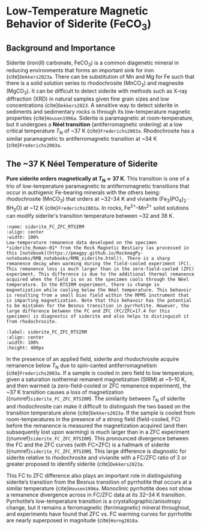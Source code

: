 # Low-Temperature Magnetic Behavior of Siderite (FeCO$_3$)

## Background and Importance  
Siderite (iron(II) carbonate, FeCO$_3$) is a common diagenetic mineral in reducing environments that forms an important sink for iron {cite}`Dekkers2023a`. There can be substitution of Mn and Mg for Fe such that there is a solid solution series to rhodochrosite (MnCO$_3$) and magnesite (MgCO$_3$). It can be difficult to detect siderite with methods such as X-ray diffraction (XRD) in natural samples given fine grain sizes and low concentrations {cite}`Dekkers2023`. A sensitive way to detect siderite in sediments and sedimentary rocks is through its low-temperature magnetic properties {cite}`Housen1996a`. Siderite is paramagnetic at room-temperature, but it undergoes a **Néel transition** (antiferromagnetic ordering) at a low critical temperature $T_\mathrm{N}$ of ~37 K {cite}`Frederichs2003a`. Rhodochrosite has a similar paramagnetic to antiferromagnetic transition at ~34 K {cite}`Frederichs2003a`.

## The ~37 K Néel Temperature of Siderite  
**Pure siderite orders magnetically at $T_\mathrm{N}\approx37$ K**. This transition is one of a trio of low-temperature paramagnetic to antiferromagnetic transitions that occur in authigenic Fe-bearing minerals with the others being: rhodochrosite (MnCO$_3$) that orders at ~32–34 K and vivianite (Fe$_3$(PO$_4$)$_2\cdot8$H$_2$O) at ~12 K {cite}`Frederichs2003a`. In rocks, Fe$^{2+}$–Mn$^{2+}$ solid solutions can modify siderite's transition temperature between ~32 and 38 K.

```{figure} ../images/siderite_Roman-01_MPMS.png
:name: siderite_FC_ZFC_RTSIRM
:align: center
:width: 100%
Low-temperature remanence data developed on the specimen *siderite_Roman-01* from the Rock Magnetic Bestiary (as processed in this [notebook](https://pmagpy.github.io/RockmagPy-notebooks/RMB_notebooks/RMB_siderite.html)). There is a sharp remanence decay when warming during the field-cooled experiment (FC). This remanence loss is much larger than in the zero-field-cooled (ZFC) experiment. This difference is due to the additional thermal remanence acquired when the field is on as the specimen cools through the Néel temperature. In the RTSIRM experiment, there is change in magnetization while cooling below the Néel temperature. This behavoir is resulting from a small bias field within the MPMS instrument that is imparting magnetization. Note that this behavoir has the potential to be mistaken for the Besnus transition in pyrrhotite. However, the large difference between the FC and ZFC (FC/ZFC=17.4 for this specimen) is diagnostic of siderite and also helps to distinguish it from rhodochrosite.
```

```{iframe} ../images/siderite_Roman-01.html
:label: siderite_FC_ZFC_RTSIRM
:align: center
:width: 100%
:height: 400px
```

In the presence of an applied field, siderite and rhodochrosite acquire remanence below $T_\mathrm{N}$ due to spin-canted antiferromagnetism {cite}`Frederichs2003a`. If a sample is cooled in zero field to low temperature, given a saturation isothermal remanent magnetization (SIRM) at ~5–10 K, and then warmed (a zero-field-cooled or ZFC remanence experiment), the ~37 K transition causes a loss of magnetization ({numref}`siderite_FC_ZFC_RTSIRM`). The similarity between $T_\mathrm{N}$ of siderite and rhodochrosite can make it difficult to distinguish the two based on the transition temperature alone {cite}`Dekkers2023a`. If the sample is cooled from room-temperatures in the presence of a strong field (field-cooled, FC) before the remanence is measured the magnetization acquired (and then subsequently lost upon warming) is much larger than in a ZFC experiment ({numref}`siderite_FC_ZFC_RTSIRM`). This pronounced divergence between the FC and the ZFC curves (with FC>ZFC) is a hallmark of siderite ({numref}`siderite_FC_ZFC_RTSIRM`). This large difference is diagnostic for siderite relative to rhodochrosite and vivianite with a FC/ZFC ratio of 3 or greater proposed to identify siderite {cite}`Dekkers2023a`.

This FC to ZFC difference also plays an important role in distinguishing siderite’s transition from the Besnus transition of pyrrhotite that occurs at a similar temperature {cite}`Housen1996a`. Monoclinic pyrrhotite does not show a remanence divergence across in FC/ZFC data at its 32–34 K transition. Pyrrhotite’s low-temperature transition is a crystallographic/anisotropy change, but it remains a ferromagnetic (ferrimagnetic) mineral throughout, and experiments have found that ZFC vs. FC warming curves for pyrrhotite are nearly superposed in magnitude {cite}`Horng2018a`.

```{bibliography}
```